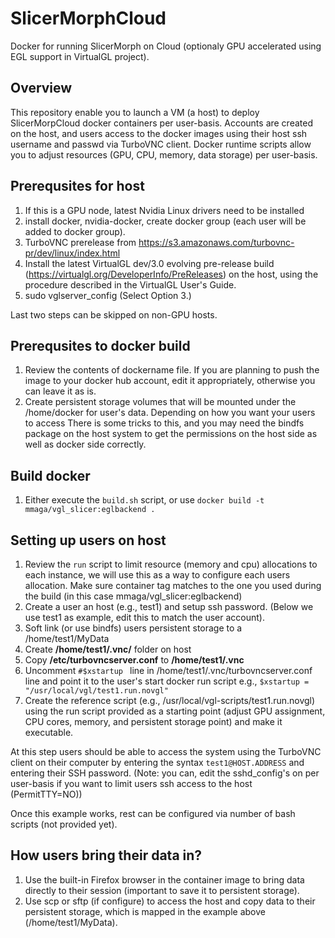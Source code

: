 # SlicerMorphCloud
Docker for running SlicerMorph on Cloud (optionaly GPU accelerated using EGL support in VirtualGL project). 

## Overview 
This repository enable you to launch a VM (a host) to deploy SlicerMorpCloud docker containers per user-basis. Accounts are created on the host, and users access to the docker images using their host ssh username and passwd via TurboVNC client. Docker runtime scripts allow you to adjust resources (GPU, CPU, memory, data storage) per user-basis.  

## Prerequsites for host
1. If this is a GPU node, latest Nvidia Linux drivers need to be installed
2. install docker, nvidia-docker, create docker group (each user will be added to docker group).  
3. TurboVNC prerelease from https://s3.amazonaws.com/turbovnc-pr/dev/linux/index.html 
4. Install the latest VirtualGL dev/3.0 evolving pre-release build (https://virtualgl.org/DeveloperInfo/PreReleases) on the host, using the procedure described in the VirtualGL User's Guide.
5. sudo vglserver_config (Select Option 3.)

Last two steps can be skipped on non-GPU hosts.

## Prerequsites to docker build
1. Review the contents of dockername file. If you are planning to push the image to your docker hub account, edit it appropriately, otherwise you can leave it as is.
2. Create persistent storage volumes that will be mounted under the /home/docker for user's data. Depending on how you want your users to access There is some tricks to this, and you may need the bindfs package on the host system to get the permissions on the host side as well as docker side correctly.

## Build docker
1. Either execute the `build.sh` script, or use `docker build -t mmaga/vgl_slicer:eglbackend .`

## Setting up users on host
1. Review the `run` script to limit resource (memory and cpu) allocations to each instance, we will use this as a way to configure each users allocation. Make sure container tag matches to the one you used during the build (in this case  mmaga/vgl_slicer:eglbackend)
2. Create a user an host (e.g., test1) and setup ssh password. (Below we use test1 as example, edit this to match the user account).
3. Soft link (or use bindfs) users persistent storage to a /home/test1/MyData 
4. Create __/home/test1/.vnc/__ folder on host
5. Copy __/etc/turbovncserver.conf__ to __/home/test1/.vnc__
6. Uncomment `#$xstartup ` line in /home/test1/.vnc/turbovncserver.conf line and point it to the user's start docker run script e.g., `$xstartup = "/usr/local/vgl/test1.run.novgl"`
7. Create the reference script (e.g., /usr/local/vgl-scripts/test1.run.novgl) using the run script provided as a starting point (adjust GPU assignment, CPU cores, memory, and persistent storage point) and make it executable.

At this step users should be able to access the system using the TurboVNC client on their computer by entering the syntax `test1@HOST.ADDRESS`
and entering their SSH password. (Note: you can, edit the sshd_config's on per user-basis if you want to limit users ssh access to the host (PermitTTY=NO))  

Once this example works, rest can be configured via number of bash scripts (not provided yet).

## How users bring their data in?
1. Use the built-in Firefox browser in the container image to bring data directly to their session (important to save it to persistent storage). 
2. Use scp or sftp (if configure) to access the host and copy data to their persistent storage, which is mapped in the example above (/home/test1/MyData). 
